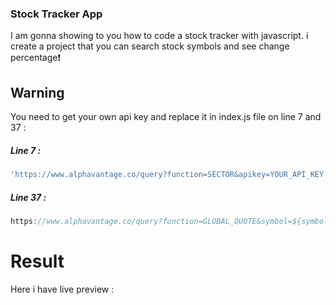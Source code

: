 ### Stock Tracker App
I am gonna showing to you how to code a stock tracker with javascript. i create a project that you can search stock symbols and see change percentage❗️

## Warning
You need to get your own api key and replace it in index.js file on line 7 and 37 :

##### Line 7 :

```javascript
'https://www.alphavantage.co/query?function=SECTOR&apikey=YOUR_API_KEY'
```

##### Line 37 :

```javascript
https://www.alphavantage.co/query?function=GLOBAL_QUOTE&symbol=${symbol}&apikey=YOUR_API_KEY
```


# Result
Here i have live preview :
